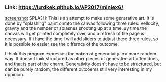 <b><h3>Link: https://lurdkek.github.io/AP2017/miniex6/</h3></b>
[screenshot](https://github.com/LurdKek/AP2017/blob/gh-pages/miniex6/Capture06.PNG?raw=true)
SPLASH: This is an attempt to make some generative art. It is done by "splashing" paint onmto the canvas following three rules: Vellocity, gravity and the number of splashes shooting up at a time.
By time the canvas will get painted completely over, and a refresh of the page is necessary. If i have the time I will add sliders to adjust these three rules, so it is possible to easier see the differnce of the outcome.

I think this program expresses the notion of generativity in a more random way. It doesn't look structured as other pieces of generative art often does, and that is part of the charm.
Generativity doesn't have to be structured, but can be purely random, the different outcoems still very interesting in my oppinion.
